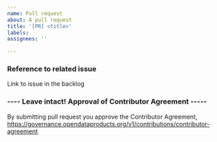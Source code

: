 ```yaml
---
name: Pull request
about: A pull request
title: '[PR] <title>'
labels: 
assignees: ''

---
```


### Reference to related issue ###
Link to issue in the backlog


### ---- Leave intact! Approval of Contributor Agreement ----- ### 
By submitting pull request you approve the Contributor Agreement, https://governance.opendataproducts.org/v1/contributions/contributor-agreement 